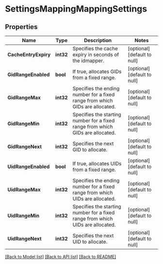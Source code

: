 # SettingsMappingMappingSettings

## Properties
Name | Type | Description | Notes
------------ | ------------- | ------------- | -------------
**CacheEntryExpiry** | **int32** | Specifies the cache expiry in seconds of the idmapper. | [optional] [default to null]
**GidRangeEnabled** | **bool** | If true, allocates GIDs from a fixed range. | [optional] [default to null]
**GidRangeMax** | **int32** | Specifies the ending number for a fixed range from which GIDs are allocated. | [optional] [default to null]
**GidRangeMin** | **int32** | Specifies the starting number for a fixed range from which GIDs are allocated. | [optional] [default to null]
**GidRangeNext** | **int32** | Specifies the next GID to allocate. | [optional] [default to null]
**UidRangeEnabled** | **bool** | If true, allocates UIDs from a fixed range. | [optional] [default to null]
**UidRangeMax** | **int32** | Specifies the ending number for a fixed range from which UIDs are allocated. | [optional] [default to null]
**UidRangeMin** | **int32** | Specifies the starting number for a fixed range from which UIDs are allocated. | [optional] [default to null]
**UidRangeNext** | **int32** | Specifies the next UID to allocate. | [optional] [default to null]

[[Back to Model list]](../README.md#documentation-for-models) [[Back to API list]](../README.md#documentation-for-api-endpoints) [[Back to README]](../README.md)


